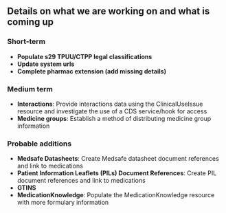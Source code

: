 ## Details on what we are working on and what is coming up

### Short-term

- **Populate s29 TPUU/CTPP legal classifications**
- **Update system urls**
- **Complete pharmac extension (add missing details)**

### Medium term

- **Interactions**: Provide interactions data using the ClinicalUseIssue resource and investigate the use of a CDS service/hook for access
- **Medicine groups**: Establish a method of distributing medicine group information

### Probable additions

- **Medsafe Datasheets**: Create Medsafe datasheet document references and link to medications
- **Patient Information Leaflets (PILs) Document References**: Create PIL document references and link to medications
- **GTINS**
- **MedicationKnowledge**: Populate the MedicationKnowledge resource with more formulary information
